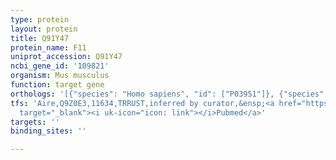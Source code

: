 ```yaml
---
type: protein
layout: protein
title: Q91Y47
protein_name: F11
uniprot_accession: Q91Y47
ncbi_gene_id: '109821'
organism: Mus musculus
function: target gene
orthologs: '[{"species": "Homo sapiens", "id": ["P03951"]}, {"species": "Rattus norvegicus", "id": ["Q6TUF8"]}]'
tfs: 'Aire,Q9Z0E3,11634,TRRUST,inferred by curator,&ensp;<a href="https://www.ncbi.nlm.nih.gov/pubmed/?term=22203960%5Buid%5D+OR+29087512%5Buid%5D"
  target="_blank"><i uk-icon="icon: link"></i>Pubmed</a>'
targets: ''
binding_sites: ''

---
```

